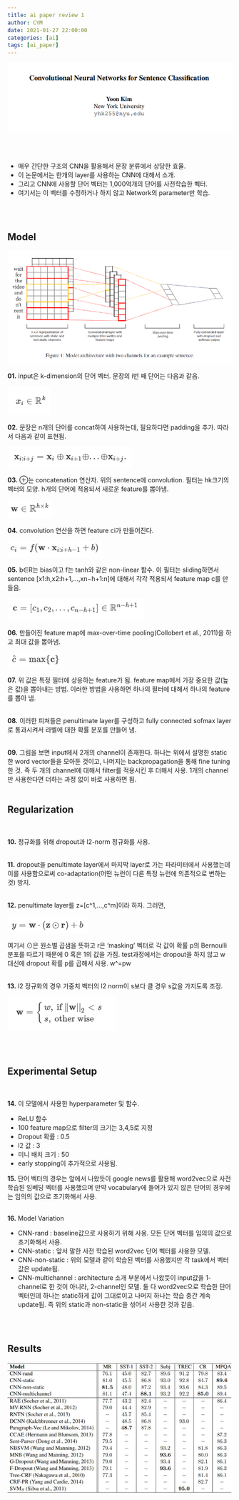 ```yaml
---
title: ai paper review 1
author: CYM
date: 2021-01-27 22:00:00
categories: [ai]
tags: [ai_paper]
---
```


![img](https://github.com/cym-2/cym-2.github.io/blob/main/assets/img/posts/ap1/01.PNG)

<br>
<br>

- 매우 간단한 구조의 CNN을 활용해서 문장 분류에서 상당한 효율.<br>
- 이 논문에서는 한개의 layer를 사용하는 CNN에 대해서 소개.<br> 
- 그리고 CNN에 사용할 단어 벡터는 1,000억개의 단어를 사전학습한 벡터.<br> 
- 여기서는 이 벡터를 수정하거나 하지 않고 Network의 parameter만 학습.<br> 
<br>
<br>

## Model

![img](https://github.com/cym-2/cym-2.github.io/blob/main/assets/img/posts/ap1/02.png)

**01.** input은 k-dimension의 단어 벡터. 문장의 i번 째 단어는 다음과 같음.

![img](https://github.com/cym-2/cym-2.github.io/blob/main/assets/img/posts/ap1/03.PNG)

**02.** 문장은 n개의 단어를 concat하여 사용하는데, 필요하다면 padding을 추가. 따라서 다음과 같이 표현됨.

![img](https://github.com/cym-2/cym-2.github.io/blob/main/assets/img/posts/ap1/04.PNG)

**03.** ⊕는 concatenation 연산자. 위의 sentence에 convolution. 필터는 hk크기의 벡터의 모양. h개의 단어에 적용되서 새로운 feature를 뽑아냄.

![img](https://github.com/cym-2/cym-2.github.io/blob/main/assets/img/posts/ap1/05.PNG)

**04.** convolution 연산을 하면 feature ci가 만들어진다.

![img](https://github.com/cym-2/cym-2.github.io/blob/main/assets/img/posts/ap1/06.PNG)

**05.** b∈R는 bias이고 f는 tanh와 같은 non-linear 함수. 이 필터는 sliding하면서 sentence [x1:h,x2:h+1,...,xn−h+1:n]에 대해서 각각 적용되서 feature map c를 만들음.

![img](https://github.com/cym-2/cym-2.github.io/blob/main/assets/img/posts/ap1/07.PNG)

**06.** 만들어진 feature map에 max-over-time pooling(Collobert et al., 2011)을 하고 최대 값을 뽑아냄.

![img](https://github.com/cym-2/cym-2.github.io/blob/main/assets/img/posts/ap1/08.PNG)

**07.** 위 값은 특정 필터에 상응하는 feature가 됨. feature map에서 가장 중요한 값(높은 값)을 뽑아내는 방법. 
이러한 방법을 사용하면 하나의 필터에 대해서 하나의 feature를 뽑아 냄.<br>
<br>

**08.** 이러한 피쳐들은 penultimate layer를 구성하고 fully connected sofmax layer로 통과시켜서 라벨에 대한 확률 분포를 만들어 냄.<br>
<br>

**09.** 그림을 보면 input에서 2개의 channel이 존재한다. 하나는 위에서 설명한 static한 word vector들을 모아둔 것이고, 
나머지는 backpropagation을 통해 fine tuning 한 것. 
즉 두 개의 channel에 대해서 filter를 적용시킨 후 더해서 사용. 
1개의 channel만 사용한다면 더하는 과정 없이 바로 사용하면 됨.
<br>
<br>

## Regularization
<br>

**10.** 정규화를 위해 dropout과 l2-norm 정규화를 사용.<br>
<br>

**11.** dropout을 penultimate layer에서 마지막 layer로 가는 파라미터에서 사용했는데 이를 사용함으로써 co-adaptation(어떤 뉴런이 다른 특정 뉴런에 의존적으로 변하는 것) 방지.<br>
<br>

**12.** penultimate layer를 z=[c^1,…,c^m]이라 하자. 그러면,

![img](https://github.com/cym-2/cym-2.github.io/blob/main/assets/img/posts/ap1/09.PNG)

여기서 ⊙은 원소별 곱샘을 뜻하고 r은 ‘masking’ 벡터로 각 값이 확률 p의 Bernoulli분포를 따르기 때문에 0 혹은 1의 값을 가짐. 
test과정에서는 dropout을 하지 않고 w 대신에 dropout 확률 p를 곱해서 사용. w^=pw<br>
<br>

**13.**  l2 정규화의 경우 가중치 벡터의 l2 norm이 s보다 클 경우 s값을 가지도록 조정.

![img](https://github.com/cym-2/cym-2.github.io/blob/main/assets/img/posts/ap1/10.PNG)

<br>
<br>

## Experimental Setup
<br>

**14.** 이 모델에서 사용한 hyperparameter 및 함수.

- ReLU 함수
- 100 feature map으로 filter의 크기는 3,4,5로 지정
- Dropout 확률 : 0.5
- l2 값 : 3
- 미니 배치 크기 : 50
- early stopping이 추가적으로 사용됨.

**15.** 단어 벡터의 경우는 앞에서 나왔듯이 google news를 활용해 word2vec으로 사전 학습된 임베딩 벡터를 사용했으며 
만약 vocabulary에 들어가 있지 않은 단어의 경우에는 임의의 값으로 초기화해서 사용.<br>
<br>

**16.** Model Variation

- CNN-rand : baseline값으로 사용하기 위해 사용. 모든 단어 벡터를 임의의 값으로 초기화해서 사용.
- CNN-static : 앞서 말한 사전 학습된 word2vec 단어 벡터를 사용한 모델.
- CNN-non-static : 위의 모델과 같이 학습된 벡터를 사용했지만 각 task에서 벡터값은 update됨.
- CNN-multichannel : architecture 소개 부분에서 나왔듯이 input값을 1-channel로 한 것이 아니라, 2-channel인 모델. 
둘 다 word2vec으로 학습한 단어 벡터인데 하나는 static하게 값이 그대로이고 나머지 하나는 학습 중간 계속 update됨. 
즉 위의 static과 non-static을 섞어서 사용한 것과 같음.

<br>
<br>

## Results

![img](https://github.com/cym-2/cym-2.github.io/blob/main/assets/img/posts/ap1/11.jpg)
